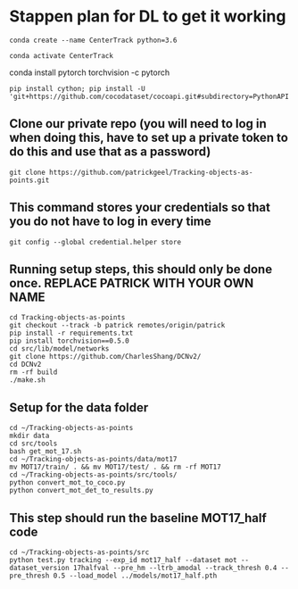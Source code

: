 # Stappen plan for DL to get it working ###

~~~
conda create --name CenterTrack python=3.6
~~~
~~~
conda activate CenterTrack
~~~
conda install pytorch torchvision -c pytorch
~~~
pip install cython; pip install -U 'git+https://github.com/cocodataset/cocoapi.git#subdirectory=PythonAPI'
~~~

## Clone our private repo (you will need to log in when doing this, have to set up a private token to do this and use that as a password)
~~~
git clone https://github.com/patrickgeel/Tracking-objects-as-points.git
~~~
## This command stores your credentials so that you do not have to log in every time
~~~
git config --global credential.helper store
~~~

## Running setup steps, this should only be done once. REPLACE PATRICK WITH YOUR OWN NAME 
~~~
cd Tracking-objects-as-points
git checkout --track -b patrick remotes/origin/patrick 
pip install -r requirements.txt
pip install torchvision==0.5.0
cd src/lib/model/networks
git clone https://github.com/CharlesShang/DCNv2/
cd DCNv2
rm -rf build
./make.sh
~~~

## Setup for the data folder 
~~~
cd ~/Tracking-objects-as-points
mkdir data
cd src/tools
bash get_mot_17.sh
cd ~/Tracking-objects-as-points/data/mot17
mv MOT17/train/ . && mv MOT17/test/ . && rm -rf MOT17
cd ~/Tracking-objects-as-points/src/tools/
python convert_mot_to_coco.py
python convert_mot_det_to_results.py
~~~


## This step should run the baseline MOT17_half code
~~~
cd ~/Tracking-objects-as-points/src
python test.py tracking --exp_id mot17_half --dataset mot --dataset_version 17halfval --pre_hm --ltrb_amodal --track_thresh 0.4 --pre_thresh 0.5 --load_model ../models/mot17_half.pth
~~~
